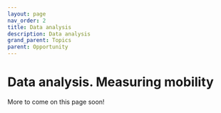 ```yaml
---
layout: page
nav_order: 2
title: Data analysis
description: Data analysis
grand_parent: Topics
parent: Opportunity
---
```


# Data analysis. Measuring mobility

More to come on this page soon!